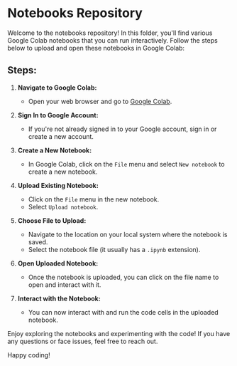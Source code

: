 # Notebooks Repository

Welcome to the notebooks repository! In this folder, you'll find various Google Colab notebooks that you can run interactively. Follow the steps below to upload and open these notebooks in Google Colab:

## Steps:

1. **Navigate to Google Colab:**
   - Open your web browser and go to [Google Colab](https://colab.research.google.com/).

2. **Sign In to Google Account:**
   - If you're not already signed in to your Google account, sign in or create a new account.

3. **Create a New Notebook:**
   - In Google Colab, click on the `File` menu and select `New notebook` to create a new notebook.

4. **Upload Existing Notebook:**
   - Click on the `File` menu in the new notebook.
   - Select `Upload notebook`.

5. **Choose File to Upload:**
   - Navigate to the location on your local system where the notebook is saved.
   - Select the notebook file (it usually has a `.ipynb` extension).

6. **Open Uploaded Notebook:**
   - Once the notebook is uploaded, you can click on the file name to open and interact with it.

7. **Interact with the Notebook:**
   - You can now interact with and run the code cells in the uploaded notebook.

Enjoy exploring the notebooks and experimenting with the code! If you have any questions or face issues, feel free to reach out.

Happy coding!
